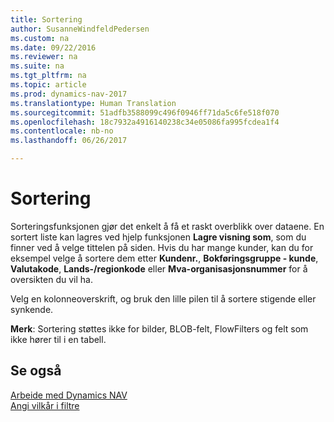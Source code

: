 ```yaml
---
title: Sortering
author: SusanneWindfeldPedersen
ms.custom: na
ms.date: 09/22/2016
ms.reviewer: na
ms.suite: na
ms.tgt_pltfrm: na
ms.topic: article
ms.prod: dynamics-nav-2017
ms.translationtype: Human Translation
ms.sourcegitcommit: 51adfb3588099c496f0946ff71da5c6fe518f070
ms.openlocfilehash: 18c7932a4916140238c34e05086fa995fcdea1f4
ms.contentlocale: nb-no
ms.lasthandoff: 06/26/2017

---
```

    
# <a name="sorting"></a>Sortering
Sorteringsfunksjonen gjør det enkelt å få et raskt overblikk over dataene. En sortert liste kan lagres ved hjelp funksjonen **Lagre visning som**, som du finner ved å velge tittelen på siden. Hvis du har mange kunder, kan du for eksempel velge å sortere dem etter **Kundenr.**, **Bokføringsgruppe - kunde**, **Valutakode**, **Lands-/regionkode** eller **Mva-organisasjonsnummer** for å oversikten du vil ha.

Velg en kolonneoverskrift, og bruk den lille pilen til å sortere stigende eller synkende.  

**Merk**: Sortering støttes ikke for bilder, BLOB-felt, FlowFilters og felt som ikke hører til i en tabell.

## <a name="see-also"></a>Se også
[Arbeide med Dynamics NAV](ui-work-product.md)  
[Angi vilkår i filtre](ui-enter-criteria-filters.md)



